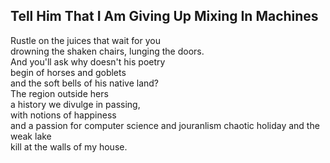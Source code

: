 Tell Him That I Am Giving Up Mixing In Machines
-----------------------------------------------
  
Rustle on the juices that wait for you  
drowning the shaken chairs, lunging the doors.  
And you'll ask why doesn't his poetry  
begin of horses and goblets  
and the soft bells of his native land?  
The region outside hers  
a history we divulge in passing,  
with notions of happiness  
and a passion for computer science and jouranlism chaotic holiday and the weak lake  
kill at the walls of my house.  
